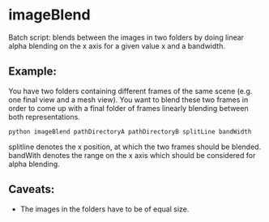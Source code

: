 imageBlend
==========

Batch script: blends between the images in two folders by doing linear alpha blending on the x axis for a given value x and a bandwidth. 

Example:
--------
You have two folders containing different frames of the same scene (e.g. one final view and a mesh view). You want to blend these two frames in order to come up with a final folder of frames linearly blending between both representations.

```
python imageBlend pathDirectoryA pathDirectoryB splitLine bandWidth
```

splitline denotes the x position, at which the two frames should be blended. bandWith denotes the range on the x axis which should be considered for alpha blending.

Caveats:
--------
- The images in the folders have to be of equal size.
